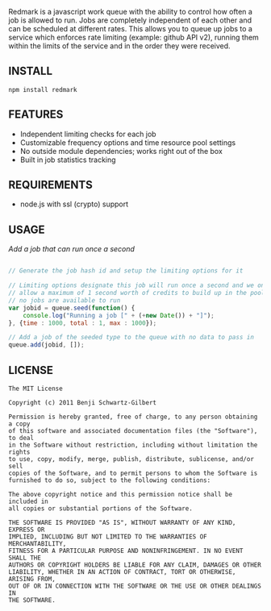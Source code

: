Redmark is a javascript work queue with the ability to control how often a job is allowed to run. Jobs are completely independent of each other and can be scheduled at different rates. This allows you to queue up jobs to a service which enforces rate limiting (example: github API v2), running them within the limits of the service and in the order they were received.

INSTALL
---------
```
npm install redmark
```


FEATURES
---------

+ Independent limiting checks for each job
+ Customizable frequency options and time resource pool settings
+ No outside module dependencies; works right out of the box
+ Built in job statistics tracking 

REQUIREMENTS
-------------
+ node.js with ssl (crypto) support
	
USAGE
------

*Add a job that can run once a second*

```javascript

// Generate the job hash id and setup the limiting options for it

// Limiting options designate this job will run once a second and we only
// allow a maximum of 1 second worth of credits to build up in the pool when
// no jobs are available to run
var jobid = queue.seed(function() {
	console.log("Running a job [" + (+new Date()) + "]"); 
}, {time : 1000, total : 1, max : 1000});

// Add a job of the seeded type to the queue with no data to pass in
queue.add(jobid, []);

```

LICENSE
--------

    The MIT License

	Copyright (c) 2011 Benji Schwartz-Gilbert

	Permission is hereby granted, free of charge, to any person obtaining a copy
	of this software and associated documentation files (the "Software"), to deal
	in the Software without restriction, including without limitation the rights
	to use, copy, modify, merge, publish, distribute, sublicense, and/or sell
	copies of the Software, and to permit persons to whom the Software is
	furnished to do so, subject to the following conditions:

	The above copyright notice and this permission notice shall be included in
	all copies or substantial portions of the Software.

	THE SOFTWARE IS PROVIDED "AS IS", WITHOUT WARRANTY OF ANY KIND, EXPRESS OR
	IMPLIED, INCLUDING BUT NOT LIMITED TO THE WARRANTIES OF MERCHANTABILITY,
	FITNESS FOR A PARTICULAR PURPOSE AND NONINFRINGEMENT. IN NO EVENT SHALL THE
	AUTHORS OR COPYRIGHT HOLDERS BE LIABLE FOR ANY CLAIM, DAMAGES OR OTHER
	LIABILITY, WHETHER IN AN ACTION OF CONTRACT, TORT OR OTHERWISE, ARISING FROM,
	OUT OF OR IN CONNECTION WITH THE SOFTWARE OR THE USE OR OTHER DEALINGS IN
	THE SOFTWARE.
